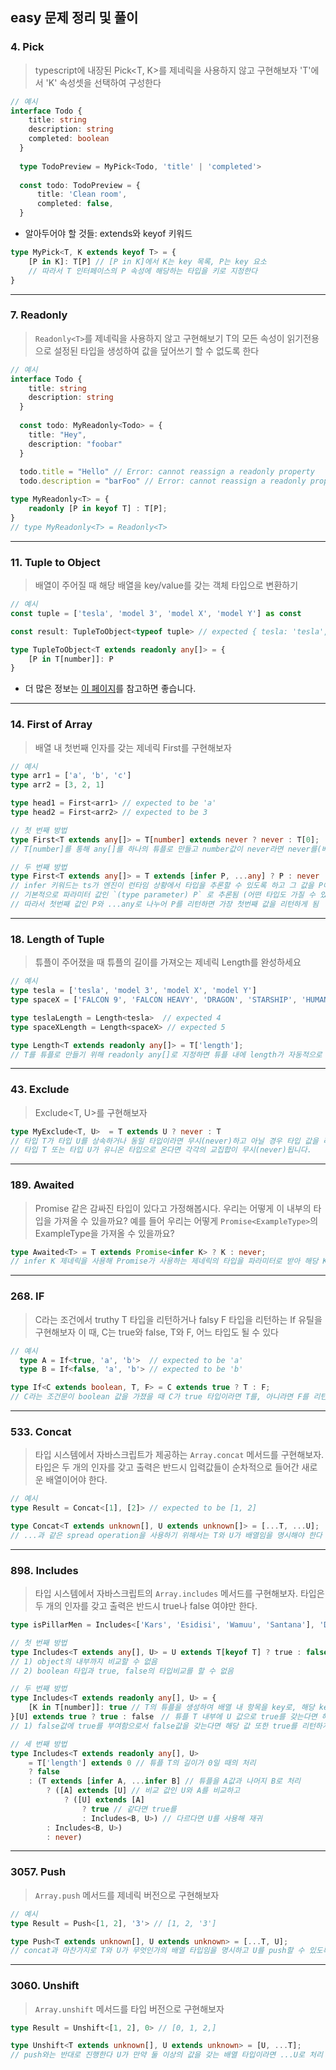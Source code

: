## easy 문제 정리 및 풀이

### 4. Pick

> typescript에 내장된 Pick<T, K>를 제네릭을 사용하지 않고 구현해보자
> 'T'에서 'K' 속성셋을 선택하여 구성한다

```ts
// 예시
interface Todo {
    title: string
    description: string
    completed: boolean
  }
  
  type TodoPreview = MyPick<Todo, 'title' | 'completed'>
  
  const todo: TodoPreview = {
      title: 'Clean room',
      completed: false,
  }
```
- 알아두어야 할 것들: extends와 keyof 키워드

```ts
type MyPick<T, K extends keyof T> = {
    [P in K]: T[P] // [P in K]에서 K는 key 목록, P는 key 요소
    // 따라서 T 인터페이스의 P 속성에 해당하는 타입을 키로 지정한다
}
```
---

### 7. Readonly

> `Readonly<T>`를 제네릭을 사용하지 않고 구현해보기
> T의 모든 속성이 읽기전용으로 설정된 타입을 생성하여 값을 덮어쓰기 할 수 없도록 한다

```ts
// 예시
interface Todo {
    title: string
    description: string
  }
  
  const todo: MyReadonly<Todo> = {
    title: "Hey",
    description: "foobar"
  }
  
  todo.title = "Hello" // Error: cannot reassign a readonly property
  todo.description = "barFoo" // Error: cannot reassign a readonly property
```

```ts
type MyReadonly<T> = {
    readonly [P in keyof T] : T[P];
}
// type MyReadonly<T> = Readonly<T>
```
---
### 11. Tuple to Object

> 배열이 주어질 때 해당 배열을 key/value를 갖는 객체 타입으로 변환하기

```ts
// 예시
const tuple = ['tesla', 'model 3', 'model X', 'model Y'] as const

const result: TupleToObject<typeof tuple> // expected { tesla: 'tesla', 'model 3': 'model 3', 'model X': 'model X', 'model Y': 'model Y'}
```

```ts
type TupleToObject<T extends readonly any[]> = {
    [P in T[number]]: P
}
```

- 더 많은 정보는 [이 페이지](https://www.typescriptlang.org/ko/docs/handbook/release-notes/typescript-4-0.html)를 참고하면 좋습니다.

---

### 14. First of Array

> 배열 내 첫번째 인자를 갖는 제네릭 First<T>를 구현해보자

```ts
// 예시
type arr1 = ['a', 'b', 'c']
type arr2 = [3, 2, 1]

type head1 = First<arr1> // expected to be 'a'
type head2 = First<arr2> // expected to be 3
```

```ts
// 첫 번째 방법 
type First<T extends any[]> = T[number] extends never ? never : T[0];
// T[number]를 통해 any[]를 하나의 튜플로 만들고 number값이 never라면 never를(배열의 길이가 0일 때를 가드), 길이가 1 이상이라면 T[0]값을 리턴하도록 함

// 두 번째 방법
type First<T extends any[]> = T extends [infer P, ...any] ? P : never
// infer 키워드는 ts가 엔진이 런타임 상황에서 타입을 추론할 수 있도록 하고 그 값을 P에 할당 해 줌
// 기본적으로 파라미터 값인 `(type parameter) P` 로 추론됨 (어떤 타입도 가질 수 있게 됨)
// 따라서 첫번째 값인 P와 ...any로 나누어 P를 리턴하면 가장 첫번째 값을 리턴하게 됨
```

---

### 18. Length of Tuple

> 튜플이 주어졌을 때 튜플의 길이를 가져오는 제네릭 Length를 완성하세요

```ts
// 예시
type tesla = ['tesla', 'model 3', 'model X', 'model Y']
type spaceX = ['FALCON 9', 'FALCON HEAVY', 'DRAGON', 'STARSHIP', 'HUMAN SPACEFLIGHT']

type teslaLength = Length<tesla>  // expected 4
type spaceXLength = Length<spaceX> // expected 5
```

```ts
type Length<T extends readonly any[]> = T['length'];
// T를 튜플로 만들기 위해 readonly any[]로 지정하면 튜플 내에 length가 자동적으로 생성되며 이를 통해 T['length'] 키/값을 사용할 수 있게 된다
```

---

### 43. Exclude

> Exclude<T, U>를 구현해보자

```ts
type MyExclude<T, U>  = T extends U ? never : T
// 타입 T가 타입 U를 상속하거나 동일 타입이라면 무시(never)하고 아닐 경우 타입 값을 리턴합니다. 
// 타입 T 또는 타입 U가 유니온 타입으로 온다면 각각의 교집합이 무시(never)됩니다.
```

---

### 189. Awaited

> Promise 같은 감싸진 타입이 있다고 가정해봅시다. 우리는 어떻게 이 내부의 타입을 가져올 수 있을까요? 
> 예를 들어 우리는 어떻게 `Promise<ExampleType>`의 ExampleType을 가져올 수 있을까요?

```ts
type Awaited<T> = T extends Promise<infer K> ? K : never;
// infer K 제네릭을 사용해 Promise가 사용하는 제네릭의 타입을 파라미터로 받아 해당 K의 타입을 리턴한다
```

---

### 268. IF

> C라는 조건에서 truthy T 타입을 리턴하거나 falsy F 타입을 리턴하는 If 유틸을 구현해보자
> 이 때, C는 true와 false, T와 F, 어느 타입도 될 수 있다

```ts
// 예시
  type A = If<true, 'a', 'b'>  // expected to be 'a'
  type B = If<false, 'a', 'b'> // expected to be 'b'
```

```ts
type If<C extends boolean, T, F> = C extends true ? T : F;
// C라는 조건문이 boolean 값을 가졌을 때 C가 true 타입이라면 T를, 아니라면 F를 리턴해주면 된다
```

---

### 533. Concat

> 타입 시스템에서 자바스크립트가 제공하는 `Array.concat` 메서드를 구현해보자.
> 타입은 두 개의 인자를 갖고 출력은 반드시 입력값들이 순차적으로 들어간 새로운 배열이어야 한다.

```ts
// 예시
type Result = Concat<[1], [2]> // expected to be [1, 2]
```

```ts
type Concat<T extends unknown[], U extends unknown[]> = [...T, ...U];
// ...과 같은 spread operation을 사용하기 위해서는 T와 U가 배열임을 명시해야 한다
```

---

### 898. Includes

> 타입 시스템에서 자바스크립트의 `Array.includes` 메서드를 구현해보자.
> 타입은 두 개의 인자를 갖고 출력은 반드시 true나 false 여야만 한다.

```ts
type isPillarMen = Includes<['Kars', 'Esidisi', 'Wamuu', 'Santana'], 'Dio'> // expected to be `false`
```

```ts
// 첫 번째 방법
type Includes<T extends any[], U> = U extends T[keyof T] ? true : false;
// 1) object의 내부까지 비교할 수 없음
// 2) boolean 타입과 true, false의 타입비교를 할 수 없음

// 두 번째 방법
type Includes<T extends readonly any[], U> = {
    [K in T[number]]: true // T의 튜플을 생성하여 배열 내 항목을 key로, 해당 key에는 true 값을 부여
}[U] extends true ? true : false　// 튜플 T 내부에 U 값으로 true를 갖는다면 해당 항목이 T에 있는 것이므로 true를 리턴
// 1) false값에 true를 부여함으로서 false값을 갖는다면 해당 값 또한 true를 리턴하게 됨

// 세 번째 방법
type Includes<T extends readonly any[], U> 
    = T['length'] extends 0 // 튜플 T의 길이가 0일 때의 처리
    ? false 
    : (T extends [infer A, ...infer B] // 튜플을 A값과 나머지 B로 처리
        ? ([A] extends [U] // 비교 값인 U와 A를 비교하고
            ? ([U] extends [A] 
                ? true // 같다면 true를
                : Includes<B, U>) // 다르다면 U를 사용해 재귀
        : Includes<B, U>) 
        : never)
```

---

### 3057. Push

> `Array.push` 메서드를 제네릭 버전으로 구현해보자

```ts
// 예시
type Result = Push<[1, 2], '3'> // [1, 2, '3']
```

```ts
type Push<T extends unknown[], U extends unknown> = [...T, U]; 
// concat과 마찬가지로 T와 U가 무엇인가의 배열 타입임을 명시하고 U를 push할 수 있도록 T를 spread operation을 통해 전개 한 후에 배치
```

---

### 3060. Unshift

> `Array.unshift` 메서드를 타입 버전으로 구현해보자

```ts
type Result = Unshift<[1, 2], 0> // [0, 1, 2,]
```

```ts
type Unshift<T extends unknown[], U extends unknown> = [U, ...T];
// push와는 반대로 진행한다 U가 만약 둘 이상의 값을 갖는 배열 타입이라면 ...U로 처리 할 수 있다
```